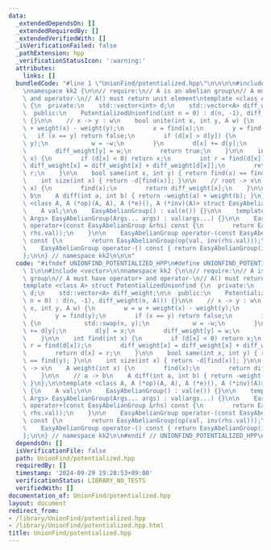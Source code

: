 ```yaml
---
data:
  _extendedDependsOn: []
  _extendedRequiredBy: []
  _extendedVerifiedWith: []
  _isVerificationFailed: false
  _pathExtension: hpp
  _verificationStatusIcon: ':warning:'
  attributes:
    links: []
  bundledCode: "#line 1 \"UnionFind/potentialized.hpp\"\n\n\n\n#include <vector>\n\
    \nnamespace kk2 {\n\n// require:\n// A is an abelian group\n// A must have operator+\
    \ and operator-\n// A() must return unit element\ntemplate <class A> struct PotentializedUnionfind\
    \ {\n  private:\n    std::vector<int> d;\n    std::vector<A> diff_weight;\n\n\
    \  public:\n    PotentializedUnionfind(int n = 0) : d(n, -1), diff_weight(n, A())\
    \ {}\n\n    // x -> y : w\n    bool unite(int x, int y, A w) {\n        w = w\
    \ + weight(x) - weight(y);\n        x = find(x);\n        y = find(y);\n     \
    \   if (x == y) return false;\n        if (d[x] > d[y]) {\n            std::swap(x,\
    \ y);\n            w = -w;\n        }\n        d[x] += d[y];\n        d[y] = x;\n\
    \        diff_weight[y] = w;\n        return true;\n    }\n\n    int find(int\
    \ x) {\n        if (d[x] < 0) return x;\n        int r = find(d[x]);\n       \
    \ diff_weight[x] = diff_weight[x] + diff_weight[d[x]];\n        return d[x] =\
    \ r;\n    }\n\n    bool same(int x, int y) { return find(x) == find(y); }\n\n\
    \    int size(int x) { return -d[find(x)]; }\n\n    // root -> x\n    A weight(int\
    \ x) {\n        find(x);\n        return diff_weight[x];\n    }\n\n    // a ->\
    \ b\n    A diff(int a, int b) { return -weight(a) + weight(b); }\n};\n\ntemplate\
    \ <class A, A (*op)(A, A), A (*e)(), A (*inv)(A)> struct EasyAbelianGroup {\n\
    \    A val;\n\n    EasyAbelianGroup() : val(e()) {}\n\n    template <class...\
    \ Args> EasyAbelianGroup(Args... args) : val(args...) {}\n\n    EasyAbelianGroup\
    \ operator+(const EasyAbelianGroup &rhs) const {\n        return EasyAbelianGroup(op(val,\
    \ rhs.val));\n    }\n\n    EasyAbelianGroup operator-(const EasyAbelianGroup &rhs)\
    \ const {\n        return EasyAbelianGroup(op(val, inv(rhs.val)));\n    }\n\n\
    \    EasyAbelianGroup operator-() const { return EasyAbelianGroup(inv(val)); }\n\
    };\n\n} // namespace kk2\n\n\n"
  code: "#ifndef UNIONFIND_POTENTIALIZED_HPP\n#define UNIONFIND_POTENTIALIZED_HPP\
    \ 1\n\n#include <vector>\n\nnamespace kk2 {\n\n// require:\n// A is an abelian\
    \ group\n// A must have operator+ and operator-\n// A() must return unit element\n\
    template <class A> struct PotentializedUnionfind {\n  private:\n    std::vector<int>\
    \ d;\n    std::vector<A> diff_weight;\n\n  public:\n    PotentializedUnionfind(int\
    \ n = 0) : d(n, -1), diff_weight(n, A()) {}\n\n    // x -> y : w\n    bool unite(int\
    \ x, int y, A w) {\n        w = w + weight(x) - weight(y);\n        x = find(x);\n\
    \        y = find(y);\n        if (x == y) return false;\n        if (d[x] > d[y])\
    \ {\n            std::swap(x, y);\n            w = -w;\n        }\n        d[x]\
    \ += d[y];\n        d[y] = x;\n        diff_weight[y] = w;\n        return true;\n\
    \    }\n\n    int find(int x) {\n        if (d[x] < 0) return x;\n        int\
    \ r = find(d[x]);\n        diff_weight[x] = diff_weight[x] + diff_weight[d[x]];\n\
    \        return d[x] = r;\n    }\n\n    bool same(int x, int y) { return find(x)\
    \ == find(y); }\n\n    int size(int x) { return -d[find(x)]; }\n\n    // root\
    \ -> x\n    A weight(int x) {\n        find(x);\n        return diff_weight[x];\n\
    \    }\n\n    // a -> b\n    A diff(int a, int b) { return -weight(a) + weight(b);\
    \ }\n};\n\ntemplate <class A, A (*op)(A, A), A (*e)(), A (*inv)(A)> struct EasyAbelianGroup\
    \ {\n    A val;\n\n    EasyAbelianGroup() : val(e()) {}\n\n    template <class...\
    \ Args> EasyAbelianGroup(Args... args) : val(args...) {}\n\n    EasyAbelianGroup\
    \ operator+(const EasyAbelianGroup &rhs) const {\n        return EasyAbelianGroup(op(val,\
    \ rhs.val));\n    }\n\n    EasyAbelianGroup operator-(const EasyAbelianGroup &rhs)\
    \ const {\n        return EasyAbelianGroup(op(val, inv(rhs.val)));\n    }\n\n\
    \    EasyAbelianGroup operator-() const { return EasyAbelianGroup(inv(val)); }\n\
    };\n\n} // namespace kk2\n\n#endif // UNIONFIND_POTENTIALIZED_HPP\n"
  dependsOn: []
  isVerificationFile: false
  path: UnionFind/potentialized.hpp
  requiredBy: []
  timestamp: '2024-09-29 19:28:53+09:00'
  verificationStatus: LIBRARY_NO_TESTS
  verifiedWith: []
documentation_of: UnionFind/potentialized.hpp
layout: document
redirect_from:
- /library/UnionFind/potentialized.hpp
- /library/UnionFind/potentialized.hpp.html
title: UnionFind/potentialized.hpp
---
```

